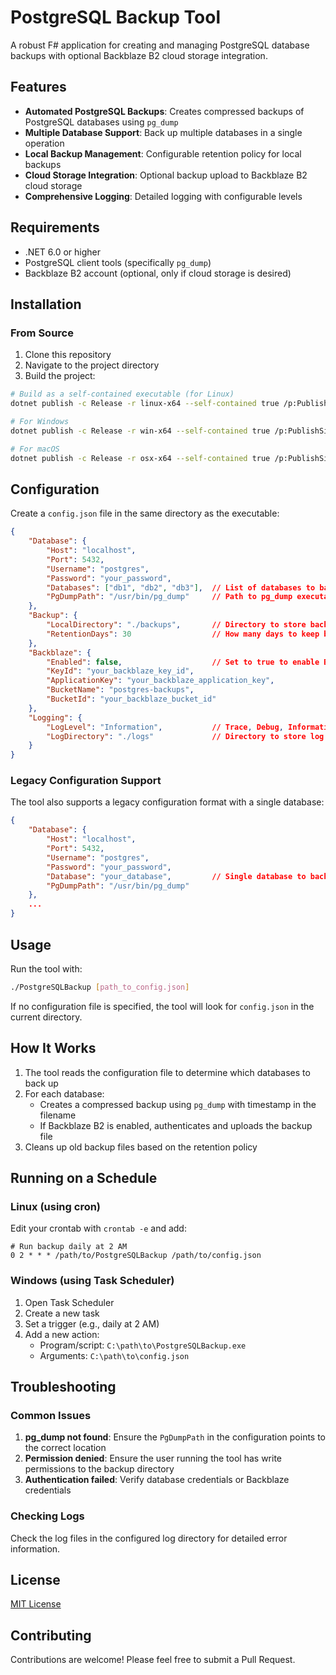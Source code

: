﻿# PostgreSQL Backup Tool

A robust F# application for creating and managing PostgreSQL database backups with optional Backblaze B2 cloud storage integration.

## Features

- **Automated PostgreSQL Backups**: Creates compressed backups of PostgreSQL databases using `pg_dump`
- **Multiple Database Support**: Back up multiple databases in a single operation
- **Local Backup Management**: Configurable retention policy for local backups
- **Cloud Storage Integration**: Optional backup upload to Backblaze B2 cloud storage
- **Comprehensive Logging**: Detailed logging with configurable levels

## Requirements

- .NET 6.0 or higher
- PostgreSQL client tools (specifically `pg_dump`)
- Backblaze B2 account (optional, only if cloud storage is desired)

## Installation

### From Source

1. Clone this repository
2. Navigate to the project directory
3. Build the project:

```bash
# Build as a self-contained executable (for Linux)
dotnet publish -c Release -r linux-x64 --self-contained true /p:PublishSingleFile=true /p:PublishTrimmed=true

# For Windows
dotnet publish -c Release -r win-x64 --self-contained true /p:PublishSingleFile=true /p:PublishTrimmed=true

# For macOS
dotnet publish -c Release -r osx-x64 --self-contained true /p:PublishSingleFile=true /p:PublishTrimmed=true
```

## Configuration

Create a `config.json` file in the same directory as the executable:

```json
{
    "Database": {
        "Host": "localhost",
        "Port": 5432,
        "Username": "postgres",
        "Password": "your_password",
        "Databases": ["db1", "db2", "db3"],  // List of databases to back up
        "PgDumpPath": "/usr/bin/pg_dump"     // Path to pg_dump executable
    },
    "Backup": {
        "LocalDirectory": "./backups",       // Directory to store backups
        "RetentionDays": 30                  // How many days to keep backups
    },
    "Backblaze": {
        "Enabled": false,                    // Set to true to enable Backblaze B2 uploads
        "KeyId": "your_backblaze_key_id",
        "ApplicationKey": "your_backblaze_application_key",
        "BucketName": "postgres-backups",
        "BucketId": "your_backblaze_bucket_id"
    },
    "Logging": {
        "LogLevel": "Information",           // Trace, Debug, Information, Warning, Error, Critical
        "LogDirectory": "./logs"             // Directory to store log files
    }
}
```

### Legacy Configuration Support

The tool also supports a legacy configuration format with a single database:

```json
{
    "Database": {
        "Host": "localhost",
        "Port": 5432,
        "Username": "postgres",
        "Password": "your_password",
        "Database": "your_database",         // Single database to back up (legacy format)
        "PgDumpPath": "/usr/bin/pg_dump"
    },
    ...
}
```

## Usage

Run the tool with:

```bash
./PostgreSQLBackup [path_to_config.json]
```

If no configuration file is specified, the tool will look for `config.json` in the current directory.

## How It Works

1. The tool reads the configuration file to determine which databases to back up
2. For each database:
   - Creates a compressed backup using `pg_dump` with timestamp in the filename
   - If Backblaze B2 is enabled, authenticates and uploads the backup file
3. Cleans up old backup files based on the retention policy

## Running on a Schedule

### Linux (using cron)

Edit your crontab with `crontab -e` and add:

```
# Run backup daily at 2 AM
0 2 * * * /path/to/PostgreSQLBackup /path/to/config.json
```

### Windows (using Task Scheduler)

1. Open Task Scheduler
2. Create a new task
3. Set a trigger (e.g., daily at 2 AM)
4. Add a new action:
   - Program/script: `C:\path\to\PostgreSQLBackup.exe`
   - Arguments: `C:\path\to\config.json`

## Troubleshooting

### Common Issues

1. **pg_dump not found**: Ensure the `PgDumpPath` in the configuration points to the correct location
2. **Permission denied**: Ensure the user running the tool has write permissions to the backup directory
3. **Authentication failed**: Verify database credentials or Backblaze credentials

### Checking Logs

Check the log files in the configured log directory for detailed error information.

## License

[MIT License](LICENSE)

## Contributing

Contributions are welcome! Please feel free to submit a Pull Request.